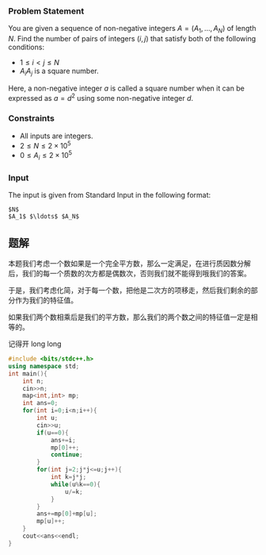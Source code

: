 ### Problem Statement

You are given a sequence of non-negative integers $A=(A_1,\ldots,A_N)$ of length $N$. Find the number of pairs of integers $(i,j)$ that satisfy both of the following conditions:

-   $1 \leq i \lt j\leq N$
-   $A_i A_j$ is a square number.

Here, a non-negative integer $a$ is called a square number when it can be expressed as $a=d^2$ using some non-negative integer $d$.

### Constraints

-   All inputs are integers.
-   $2\leq N\leq 2\times 10^5$
-   $0\leq A_i\leq 2\times 10^5$


### Input

The input is given from Standard Input in the following format:

```
$N$
$A_1$ $\ldots$ $A_N$
```

## 题解
本题我们考虑一个数如果是一个完全平方数，那么一定满足，在进行质因数分解后，我们的每一个质数的次方都是偶数次，否则我们就不能得到哦我们的答案。

于是，我们考虑化简，对于每一个数，把他是二次方的项移走，然后我们剩余的部分作为我们的特征值。

如果我们两个数相乘后是我们的平方数，那么我们的两个数之间的特征值一定是相等的。

记得开 long long

```cpp
#include <bits/stdc++.h>
using namespace std;
int main(){
	int n;
	cin>>n;
	map<int,int> mp;
	int ans=0;
	for(int i=0;i<n;i++){
		int u;
		cin>>u;
		if(u==0){
			ans+=i;
			mp[0]++;
			continue;
		}
		for(int j=2;j*j<=u;j++){
			int k=j*j;
			while(u%k==0){
				u/=k;	
			}
		}
		ans+=mp[0]+mp[u];
		mp[u]++; 
	}
	cout<<ans<<endl;
}
```